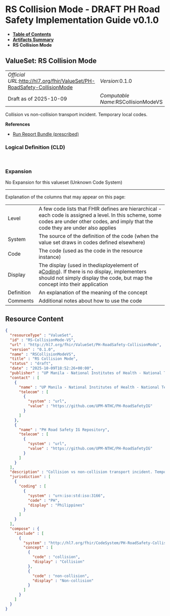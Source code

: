 # RS Collision Mode - DRAFT PH Road Safety Implementation Guide v0.1.0

* [**Table of Contents**](toc.md)
* [**Artifacts Summary**](artifacts.md)
* **RS Collision Mode**

## ValueSet: RS Collision Mode 

| | |
| :--- | :--- |
| *Official URL*:http://hl7.org/fhir/ValueSet/PH-RoadSafety-CollisionMode | *Version*:0.1.0 |
| Draft as of 2025-10-09 | *Computable Name*:RSCollisionModeVS |

 
Collision vs non-collision transport incident. Temporary local codes. 

 **References** 

* [Run Report Bundle (prescribed)](StructureDefinition-RunReportBundle.md)

### Logical Definition (CLD)

 

### Expansion

No Expansion for this valueset (Unknown Code System)

-------

 Explanation of the columns that may appear on this page: 

| | |
| :--- | :--- |
| Level | A few code lists that FHIR defines are hierarchical - each code is assigned a level. In this scheme, some codes are under other codes, and imply that the code they are under also applies |
| System | The source of the definition of the code (when the value set draws in codes defined elsewhere) |
| Code | The code (used as the code in the resource instance) |
| Display | The display (used in the*display*element of a[Coding](http://hl7.org/fhir/R4/datatypes.html#Coding)). If there is no display, implementers should not simply display the code, but map the concept into their application |
| Definition | An explanation of the meaning of the concept |
| Comments | Additional notes about how to use the code |



## Resource Content

```json
{
  "resourceType" : "ValueSet",
  "id" : "RS-CollisionMode-VS",
  "url" : "http://hl7.org/fhir/ValueSet/PH-RoadSafety-CollisionMode",
  "version" : "0.1.0",
  "name" : "RSCollisionModeVS",
  "title" : "RS Collision Mode",
  "status" : "draft",
  "date" : "2025-10-09T18:52:26+00:00",
  "publisher" : "UP Manila - National Institutes of Health - National Telehealth Center",
  "contact" : [
    {
      "name" : "UP Manila - National Institutes of Health - National Telehealth Center",
      "telecom" : [
        {
          "system" : "url",
          "value" : "https://github.com/UPM-NTHC/PH-RoadSafetyIG"
        }
      ]
    },
    {
      "name" : "PH Road Safety IG Repository",
      "telecom" : [
        {
          "system" : "url",
          "value" : "https://github.com/UPM-NTHC/PH-RoadSafetyIG"
        }
      ]
    }
  ],
  "description" : "Collision vs non-collision transport incident. Temporary local codes.",
  "jurisdiction" : [
    {
      "coding" : [
        {
          "system" : "urn:iso:std:iso:3166",
          "code" : "PH",
          "display" : "Philippines"
        }
      ]
    }
  ],
  "compose" : {
    "include" : [
      {
        "system" : "http://hl7.org/fhir/CodeSystem/PH-RoadSafety-CollisionMode",
        "concept" : [
          {
            "code" : "collision",
            "display" : "Collision"
          },
          {
            "code" : "non-collision",
            "display" : "Non-collision"
          }
        ]
      }
    ]
  }
}

```
